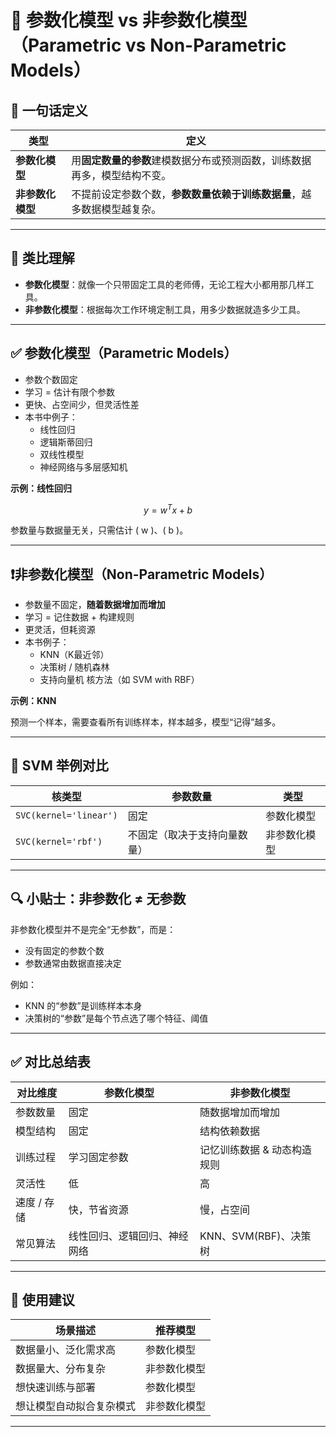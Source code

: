 # 📘 参数化模型 vs 非参数化模型（Parametric vs Non-Parametric Models）

## 🧠 一句话定义

| 类型              | 定义 |
|-------------------|------|
| **参数化模型**    | 用**固定数量的参数**建模数据分布或预测函数，训练数据再多，模型结构不变。 |
| **非参数化模型**  | 不提前设定参数个数，**参数数量依赖于训练数据量**，越多数据模型越复杂。 |

---

## 🎯 类比理解

- **参数化模型**：就像一个只带固定工具的老师傅，无论工程大小都用那几样工具。
- **非参数化模型**：根据每次工作环境定制工具，用多少数据就造多少工具。

---

## ✅ 参数化模型（Parametric Models）

- 参数个数固定
- 学习 = 估计有限个参数
- 更快、占空间少，但灵活性差
- 本书中例子：
  - 线性回归
  - 逻辑斯蒂回归
  - 双线性模型
  - 神经网络与多层感知机

**示例：线性回归**

$$
y = w^T x + b
$$

参数量与数据量无关，只需估计 \( w \)、\( b \)。

---

## ❗️非参数化模型（Non-Parametric Models）

- 参数量不固定，**随着数据增加而增加**
- 学习 = 记住数据 + 构建规则
- 更灵活，但耗资源
- 本书例子：
  - KNN（K最近邻）
  - 决策树 / 随机森林
  - 支持向量机 核方法（如 SVM with RBF）

**示例：KNN**

预测一个样本，需要查看所有训练样本，样本越多，模型“记得”越多。

---

## 📌 SVM 举例对比

| 核类型                | 参数数量 | 类型         |
|-----------------------|-----------|--------------|
| `SVC(kernel='linear')`| 固定      | 参数化模型    |
| `SVC(kernel='rbf')`   | 不固定（取决于支持向量数量） | 非参数化模型 |

---

## 🔍 小贴士：非参数化 ≠ 无参数

非参数化模型并不是完全“无参数”，而是：
- 没有固定的参数个数
- 参数通常由数据直接决定

例如：
- KNN 的“参数”是训练样本本身
- 决策树的“参数”是每个节点选了哪个特征、阈值

---

## ✅ 对比总结表

| 对比维度     | 参数化模型               | 非参数化模型                |
|--------------|--------------------------|------------------------------|
| 参数数量     | 固定                     | 随数据增加而增加             |
| 模型结构     | 固定                     | 结构依赖数据                 |
| 训练过程     | 学习固定参数             | 记忆训练数据 & 动态构造规则 |
| 灵活性       | 低                       | 高                           |
| 速度 / 存储  | 快，节省资源             | 慢，占空间                   |
| 常见算法     | 线性回归、逻辑回归、神经网络 | KNN、SVM(RBF)、决策树         |

---

## 🎯 使用建议

| 场景描述                  | 推荐模型       |
|---------------------------|----------------|
| 数据量小、泛化需求高     | 参数化模型     |
| 数据量大、分布复杂       | 非参数化模型   |
| 想快速训练与部署         | 参数化模型     |
| 想让模型自动拟合复杂模式 | 非参数化模型   |

---

